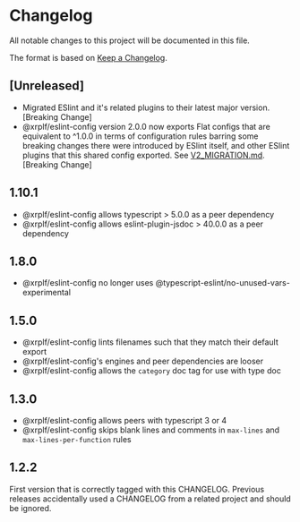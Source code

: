 # Changelog

All notable changes to this project will be documented in this file.

The format is based on [Keep a Changelog](https://keepachangelog.com/en/1.0.0/).

## [Unreleased]
- Migrated ESlint and it's related plugins to their latest major version. [Breaking Change]
- @xrplf/eslint-config version 2.0.0 now exports Flat configs that are equivalent to ^1.0.0 in terms of configuration rules barring some breaking changes there were introduced by ESlint itself, and other ESlint plugins that this shared config exported. See [V2_MIGRATION.md](./V2_MIGRATION.md). [Breaking Change]

## 1.10.1
- @xrplf/eslint-config allows typescript > 5.0.0 as a peer dependency
- @xrplf/eslint-config allows eslint-plugin-jsdoc > 40.0.0 as a peer dependency

## 1.8.0
- @xrplf/eslint-config no longer uses @typescript-eslint/no-unused-vars-experimental

## 1.5.0
- @xrplf/eslint-config lints filenames such that they match their default export
- @xrplf/eslint-config's engines and peer dependencies are looser
- @xrplf/eslint-config allows the `category` doc tag for use with type doc

## 1.3.0
- @xrplf/eslint-config allows peers with typescript 3 or 4
- @xrplf/eslint-config skips blank lines and comments in
  `max-lines` and `max-lines-per-function` rules

## 1.2.2
First version that is correctly tagged with this CHANGELOG. Previous releases
accidentally used a CHANGELOG from a related project and should be ignored.
